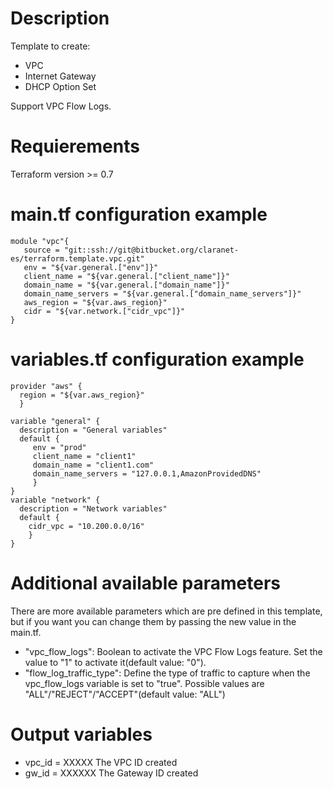 # Description

Template to create:

* VPC
* Internet Gateway
* DHCP Option Set

Support VPC Flow Logs.

# Requierements

Terraform version >= 0.7

# main.tf configuration example
    module "vpc"{ 
       source = "git::ssh://git@bitbucket.org/claranet-es/terraform.template.vpc.git" 
       env = "${var.general.["env"]}" 
       client_name = "${var.general.["client_name"]}" 
       domain_name = "${var.general.["domain_name"]}" 
       domain_name_servers = "${var.general.["domain_name_servers"]}" 
       aws_region = "${var.aws_region}" 
       cidr = "${var.network.["cidr_vpc"]}" 
    }
       
# variables.tf configuration example

    provider "aws" {
      region = "${var.aws_region}" 
      }
      
    variable "general" { 
      description = "General variables" 
      default { 
         env = "prod"
         client_name = "client1" 
         domain_name = "client1.com" 
         domain_name_servers = "127.0.0.1,AmazonProvidedDNS" 
         } 
    }
    variable "network" { 
      description = "Network variables"
      default { 
        cidr_vpc = "10.200.0.0/16" 
        } 
    }

# Additional available parameters

There are more available parameters which are pre defined in this template, but if you want you can change them by passing the new value in the main.tf.

* "vpc_flow_logs": Boolean to activate the VPC Flow Logs feature. Set the value to "1" to activate it(default value: "0").
* "flow_log_traffic_type": Define the type of traffic to capture when the vpc_flow_logs variable is set to "true". Possible values are "ALL"/"REJECT"/"ACCEPT"(default value: "ALL")


# Output variables

* vpc_id = XXXXX     The VPC ID created
* gw_id = XXXXXX     The Gateway ID created
